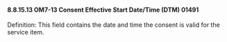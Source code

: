 #### 8.8.15.13 OM7-13 Consent Effective Start Date/Time (DTM) 01491

Definition: This field contains the date and time the consent is valid for the service item.
